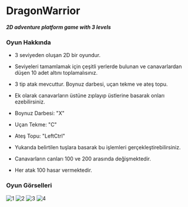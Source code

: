 # DragonWarrior
***2D adventure platform game with 3 levels***

### Oyun Hakkında

- 3 seviyeden oluşan 2D bir oyundur.

- Seviyeleri tamamlamak için çeşitli yerlerde bulunan ve canavarlardan düşen 10 adet altını toplamalısınız.

- 3 tip atak mevcuttur. Boynuz darbesi, uçan tekme ve ateş topu.

- Ek olarak canavarların üstüne zıplayıp üstlerine basarak onları ezebilirsiniz.

- Boynuz Darbesi: "X"

- Uçan Tekme: "C"

- Ateş Topu: "LeftCtrl"

- Yukarıda belirtilen tuşlara basarak bu işlemleri gerçekleştirebilirsiniz.

- Canavarların canları 100 ve 200 arasında değişmektedir.

- Her atak 100 hasar vermektedir.

### Oyun Görselleri

![1](https://user-images.githubusercontent.com/89543672/188318294-1fa6d95b-3238-499f-8186-c264f2b32cf7.png)
![2](https://user-images.githubusercontent.com/89543672/188318300-075bbf0d-b820-42c9-9cf3-f5f13a3357af.png)
![3](https://user-images.githubusercontent.com/89543672/188318301-e9b6e2df-ffc6-451d-ba5c-17ed7bc0ca98.png)
![4](https://user-images.githubusercontent.com/89543672/188318302-7f4bd606-686b-4e9d-90b2-ac9e8cbafce7.png)
